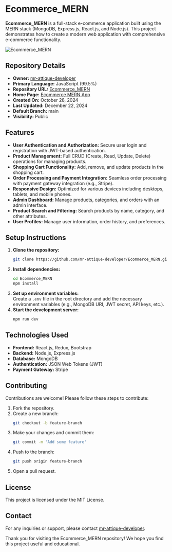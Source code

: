 # Ecommerce_MERN

**Ecommerce_MERN** is a full-stack e-commerce application built using the MERN stack (MongoDB, Express.js, React.js, and Node.js). This project demonstrates how to create a modern web application with comprehensive e-commerce functionality.

![Ecommerce_MERN](https://repository-images.githubusercontent.com/879531671/ecommerce-mern-banner.png)

## Repository Details

- **Owner:** [mr-attique-developer](https://github.com/mr-attique-developer)
- **Primary Language:** JavaScript (99.5%)
- **Repository URL:** [Ecommerce_MERN](https://github.com/mr-attique-developer/Ecommerce_MERN)
- **Home Page:** [Ecommerce MERN App](https://ecommerce-mern-nine-iota.vercel.app/)
- **Created On:** October 28, 2024
- **Last Updated:** December 22, 2024
- **Default Branch:** main
- **Visibility:** Public

## Features

- **User Authentication and Authorization:** Secure user login and registration with JWT-based authentication.
- **Product Management:** Full CRUD (Create, Read, Update, Delete) operations for managing products.
- **Shopping Cart Functionality:** Add, remove, and update products in the shopping cart.
- **Order Processing and Payment Integration:** Seamless order processing with payment gateway integration (e.g., Stripe).
- **Responsive Design:** Optimized for various devices including desktops, tablets, and mobile phones.
- **Admin Dashboard:** Manage products, categories, and orders with an admin interface.
- **Product Search and Filtering:** Search products by name, category, and other attributes.
- **User Profiles:** Manage user information, order history, and preferences.

## Setup Instructions

1. **Clone the repository:**  
   ```sh
   git clone https://github.com/mr-attique-developer/Ecommerce_MERN.git
   ```
2. **Install dependencies:**  
   ```sh
   cd Ecommerce_MERN
   npm install
   ```
3. **Set up environment variables:**  
   Create a `.env` file in the root directory and add the necessary environment variables (e.g., MongoDB URI, JWT secret, API keys, etc.).
4. **Start the development server:**  
   ```sh
   npm run dev
   ```

## Technologies Used

- **Frontend:** React.js, Redux, Bootstrap
- **Backend:** Node.js, Express.js
- **Database:** MongoDB
- **Authentication:** JSON Web Tokens (JWT)
- **Payment Gateway:** Stripe

## Contributing

Contributions are welcome! Please follow these steps to contribute:

1. Fork the repository.
2. Create a new branch:
   ```sh
   git checkout -b feature-branch
   ```
3. Make your changes and commit them:
   ```sh
   git commit -m 'Add some feature'
   ```
4. Push to the branch:
   ```sh
   git push origin feature-branch
   ```
5. Open a pull request.

## License

This project is licensed under the MIT License.

## Contact

For any inquiries or support, please contact [mr-attique-developer](https://github.com/mr-attique-developer).

Thank you for visiting the Ecommerce_MERN repository! We hope you find this project useful and educational.
